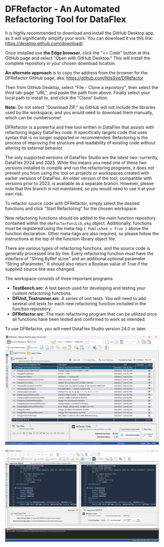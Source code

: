 # DFRefactor - An Automated Refactoring Tool for DataFlex

It is highly recommended to download and install the GitHub Desktop app, as it will significantly simplify your work. You can download it via this link: https://desktop.github.com/download/.

Once installed use **the Edge browser**, click the "<> Code" button at this GitHub page and select "Open with GitHub Desktop." This will install the complete repository in your chosen download location. 

**An alternate approach** is to copy the address from the browser for the DFRefactor GitHub page, aka;
https://github.com/NilsSve/DfRefactor

Then from GitHub Desktop, select "File - Clone a repostory", then select  the third tab-page "URL",
and paste the path from above. Finally select your local path to install to, and click the "Clone" button.

**Note:** Do not select "Download ZIP," as GitHub will not include the libraries used by the workspace, and you would need to download them manually, which can be cumbersome!

DFRefactor is a powerful and free tool written in DataFlex that assists with refactoring legacy DataFlex code. It specifically targets code that uses syntax that is no longer supported or recommended. Refactoring is the process of improving the structure and readability of existing code without altering its external behavior.

The only supported versions of DataFlex Studio are the latest two: currently, DataFlex 2024 and 2025. While this means you need one of these two versions installed to compile and run the refactoring programs, it does not prevent you from using the tool on projects or workspaces created with earlier versions of DataFlex. An older version of the tool, compatible with versions prior to 2023, is available as a separate branch. However, please note that this branch is not maintained, so you would need to use it at your own risk.

To refactor source code with DFRefactor, simply select the desired functions and click "Start Refactoring" for the chosen workspace.

New refactoring functions should be added to the main function repository contained within the `oRefactorFuncLib.pkg` object. Additionally, functions must be registered using the meta-tag `{ Published = True }` above the function declaration. Other meta-tags are also required, so please follow the instructions at the top of the function library object file.

There are various types of refactoring functions, and the source code is generally processed line by line. Every refactoring function must have the interface of "String ByRef sLine" and an additional optional parameter "String sParameter." It should also return a Boolean value of True if the supplied source line was changed.

The workspace consists of three important programs:
- **TestBench.src**: A test bench used for developing and testing your custom refactoring functions.
- **DFUnit_Testrunner.src**: A series of unit tests. You will need to add several unit tests for each new refactoring function included in the function repository.
- **DFRefactor.src**: The main refactoring program that can be utilized once all functions have been tested and confirmed to work as intended.

To use DFRefactor, you will need DataFlex Studio version 24.0 or later.

![This is a sample of the DFRefactor.src program:](Bitmaps/DFRefactor.png)

![This is a sample of the DFRefactorTestBench.src program:](Bitmaps/DFRefactorTestBench.png)
